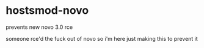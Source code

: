 # hostsmod-novo
prevents new novo 3.0 rce

someone rce'd the fuck out of novo so i'm here just making this to prevent it
